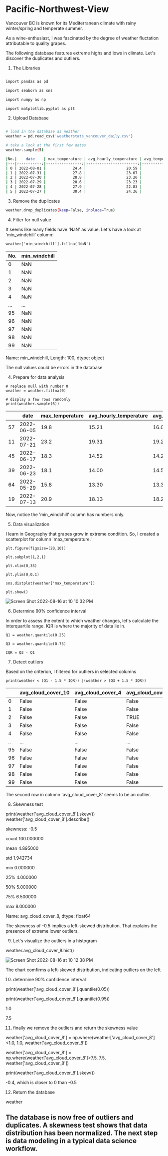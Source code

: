 # Pacific-Northwest-View

Vancouver BC is known for its Mediterranean climate with rainy winter/spring and temperate summer.

As a wine-enthusiast, I was fascinated by the degree of weather fluctation attributable to quality grapes.

The following database features extreme highs and lows in climate. Let's discover the duplicates and outliers.


1. The Libraries

```bash

import pandas as pd

import seaborn as sns

import numpy as np

import matplotlib.pyplot as plt

```

2. Upload Database

```bash

# load in the database as Weather
weather = pd.read_csv('weatherstats_vancouver_daily.csv')

# take a look at the first few dates
weather.sample(5)

|No.|    date    | max_temperature | avg_hourly_temperature | avg_temperature | min_temperature | max_humidex | min_windchill | max_relative_humidity | avg_hourly_relative_humidity | avg_relative_humidity | ... | avg_cloud_cover_4 | min_cloud_cover_4 | max_cloud_cover_8 | avg_hourly_cloud_cover_8 | avg_cloud_cover_8 | min_cloud_cover_8 | max_cloud_cover_10 | avg_hourly_cloud_cover_10 | avg_cloud_cover_10 | min_cloud_cover_10 |
|---|-----------:|----------------:|-----------------------:|----------------:|----------------:|------------:|--------------:|----------------------:|-----------------------------:|----------------------:|----:|------------------:|------------------:|------------------:|-------------------------:|------------------:|------------------:|-------------------:|--------------------------:|-------------------:|-------------------:|
| 0 | 2022-08-01 |            24.4 |                  20.59 |           20.60 |            16.8 |        31.0 |           NaN |                   100 |                         85.9 |                  85.0 | ... |               NaN |               NaN |                 8 |                      3.2 |               4.0 |                 0 |                NaN |                       NaN |                NaN |                NaN |
| 1 | 2022-07-31 |            27.8 |                  23.07 |           23.20 |            18.6 |        35.0 |           NaN |                   100 |                         85.6 |                  78.0 | ... |               NaN |               NaN |                 2 |                      0.5 |               1.0 |                 0 |                NaN |                       NaN |                NaN |                NaN |
| 2 | 2022-07-30 |            28.8 |                  23.20 |           23.45 |            18.1 |        36.0 |           NaN |                    99 |                         80.8 |                  76.5 | ... |               NaN |               NaN |                 0 |                      0.0 |               0.0 |                 0 |                NaN |                       NaN |                NaN |                NaN |
| 3 | 2022-07-29 |            28.6 |                  23.23 |           23.40 |            18.2 |        37.0 |           NaN |                    97 |                         82.0 |                  80.0 | ... |               NaN |               NaN |                 1 |                      0.1 |               0.5 |                 0 |                NaN |                       NaN |                NaN |                NaN |
| 4 | 2022-07-28 |            27.9 |                  22.83 |           22.90 |            17.9 |        34.0 |           NaN |                    96 |                         79.8 |                  78.5 | ... |               NaN |               NaN |                 2 |                      0.6 |               1.0 |                 0 |                NaN |                       NaN |                NaN |                NaN |
| 5 | 2022-07-27 |            30.4 |                  24.36 |           24.45 |            18.5 |        37.0 |           NaN |                    95 |                         71.9 |                  71.0 | ... |               NaN |               NaN |                 4 |                      1.6 |               2.0 |                 0 |                NaN |                       NaN |                NaN |                NaN |

```

3. Remove the duplicates
```bash
weather.drop_duplicates(keep=False, inplace=True)
```

4. Filter for null value

It seems like many fields have 'NaN' as value. Let's have a look at 'min_windchill' column:
```
weather['min_windchill'].fillna('NaN')
```
| No. | min_windchill |
|-----|---------------|
| 0   | NaN           |
| 1   | NaN           |
| 2   | NaN           |
| 3   | NaN           |
| 4   | NaN           |
| ... | ...           |
| 95  | NaN           |
| 96  | NaN           |
| 97  | NaN           |
| 98  | NaN           |
| 99  | NaN           |

Name: min_windchill, Length: 100, dtype: object

The null values could be errors in the database

4. Prepare for data analysis
```
# replace null with number 0
weather = weather.fillna(0)

# display a few rows randomly
print(weather.sample(6))
```

|    | date       | max_temperature | avg_hourly_temperature | avg_temperature | min_temperature | max_humidex | min_windchill | max_relative_humidity | 
|----|------------|-----------------|------------------------|-----------------|-----------------|-------------|---------------|-----------------------|
| 57 | 2022-06-05 | 19.8            | 15.21                  | 16.05           | 57              | 12.3        | 0.0           | 0.0                   | 
| 11 | 2022-07-21 | 23.2            | 19.31                  | 19.25           | 11              | 15.3        | 29.0          | 0.0                   | 
| 45 | 2022-06-17 | 18.3            | 14.52                  | 14.20           | 45              | 10.1        | 0.0           | 0.0                   | 
| 39 | 2022-06-23 | 18.1            | 14.00                  | 14.55           | 39              | 11.0        | 0.0           | 0.0                   | 
| 64 | 2022-05-29 | 15.8            | 13.30                  | 13.35           | 64              | 10.9        | 0.0           | 0.0                   | 
| 19 | 2022-07-13 | 20.9            | 18.13                  | 18.25           | 19              | 15.6        | 0.0           | 0.0                   | 

Now, notice the 'min_windchill' column has numbers only.


5. Data visualization

I learn in Geography that grapes grow in extreme condition. So, I created a scatterplot for column 'max_temperature.'

```
plt.figure(figsize=(20,10))

plt.subplot(1,2,1)

plt.xlim(0,35)

plt.ylim(0,0.1)

sns.distplot(weather['max_temperature'])

plt.show()
```

![Screen Shot 2022-08-16 at 10 10 32 PM](https://user-images.githubusercontent.com/108639250/185019277-4fddbf5f-ad59-45d6-ba58-22e98d0cf34a.png)


6. Determine 90% confidence interval

In order to assess the extent to which weather changes, let's calculate the interquartile range. IQR is where the majority of data lie in.
```
Q1 = weather.quantile(0.25)

Q3 = weather.quantile(0.75)

IQR = Q3 - Q1
```

7. Detect outliers

Based on the criterion, I filtered for outliers in selected columns

```
print(weather < (Q1 - 1.5 * IQR)) |(weather > (Q3 + 1.5 * IQR))
```
|    | avg_cloud_cover_10 | avg_cloud_cover_4 | avg_cloud_cover_8 | avg_dew_point | avg_health_index |
|----|--------------------|-------------------|-------------------|---------------|------------------|
| 0  | False              | False             | False             | False         | False            |
| 1  | False              | False             | False             | False         | False            |
| 2  | False              | False             | TRUE              | False         | False            |
| 3  | False              | False             | False             | False         | False            |
| 4  | False              | False             | False             | False         | False            |
| .. | ...                | ...               | ...               | ...           |                  |
| 95 | False              | False             | False             | False         | False            |
| 96 | False              | False             | False             | False         | False            |
| 97 | False              | False             | False             | False         | False            |
| 98 | False              | False             | False             | False         | False            |
| 99 | False              | False             | False             | False         | False            |

The second row in column 'avg_cloud_cover_8' seems to be an outlier.


8. Skewness test

print(weather['avg_cloud_cover_8'].skew())
weather['avg_cloud_cover_8'].describe()

skewness: -0.5

count    100.000000

mean       4.895000

std        1.942734

min        0.000000

25%        4.000000

50%        5.000000

75%        6.500000

max        8.000000

Name: avg_cloud_cover_8, dtype: float64

The skewness of -0.5 implies a left-skewed distribution. That explains the presence of extreme lower outliers.

9. Let's visualize the outliers in a histogram

weather.avg_cloud_cover_8.hist()

![Screen Shot 2022-08-16 at 10 12 38 PM](https://user-images.githubusercontent.com/108639250/185019552-6f8200db-83fd-4a99-8e33-650c4063dc6f.png)

The chart comfirms a left-skewed distribution, indicating outliers on the left


10. determine 90% confidence interval

print(weather['avg_cloud_cover_8'].quantile(0.05))

print(weather['avg_cloud_cover_8'].quantile(0.95))

1.0

7.5

11. finally we remove the outliers and return the skewness value

weather['avg_cloud_cover_8'] = np.where(weather['avg_cloud_cover_8']<1.0, 1.0, weather['avg_cloud_cover_8'])

weather['avg_cloud_cover_8'] = np.where(weather['avg_cloud_cover_8']>7.5, 7.5, weather['avg_cloud_cover_8'])

print(weather['avg_cloud_cover_8'].skew())

-0.4, which is closer to 0 than -0.5

12. Return the database

weather


## The database is now free of outliers and duplicates. A skewness test shows that data distribution has been normalized. The next step is data modeling in a typical data science workflow.
